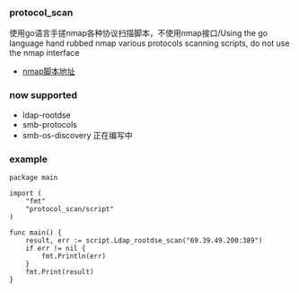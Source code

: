 ### protocol_scan
使用go语言手搓nmap各种协议扫描脚本，不使用nmap接口/Using the go language hand rubbed nmap various protocols scanning scripts, do not use the nmap interface
* [nmap脚本地址](https://nmap.org/nsedoc/scripts)
### now supported
* ldap-rootdse
* smb-protocols
* smb-os-discovery 正在编写中


### example
```
package main

import (
	"fmt"
	"protocol_scan/script"
)

func main() {
	result, err := script.Ldap_rootdse_scan("69.39.49.200:389")
	if err != nil {
		fmt.Println(err)
	}
	fmt.Print(result)
}
```
